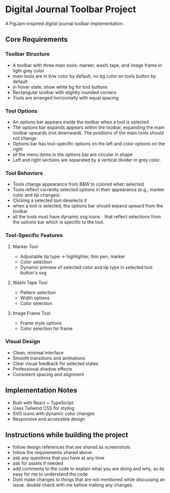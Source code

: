 # Digital Journal Toolbar Project

A FigJam-inspired digital journal toolbar implementation.

## Core Requirements

### Toolbar Structure
- A toolbar with three main tools: marker, washi tape, and image frame in light grey color
- main tools are in b/w color by default, no bg color on tools button by default
- in hover state, show white bg for tool buttons
- Rectangular toolbar with slightly rounded corners
- Tools are arranged horizontally with equal spacing

### Tool Options
- An options bar appears inside the toolbar when a tool is selected
- The options bar expands appears within the toolbar, expanding the main toolbar upwards (not downward). The positions of the main tools should not change
- Options bar has tool-specific options on the left and color options on the right
- all the menu items in the options bar are circular in shape
- Left and right sections are separated by a vertical divider in grey color. 

### Tool Behaviors
- Tools change appearance from B&W to colored when selected
- Tools reflect currently selected options in their appearance (e.g., marker color and tip changes)
- Clicking a selected tool deselects it
- when a tool is selected, the options bar should expand upward from the toolbar
- all the tools must have dynamic svg icons - that reflect selections from the options bar which is specific to the tool.

### Tool-Specific Features
1. Marker Tool
   - Adjustable tip type -> highlighter, thin pen, marker
   - Color selection
   - Dynamic preview of selected color and tip type in selected tool button's svg

2. Washi Tape Tool
   - Pattern selection
   - Width options
   - Color selection

3. Image Frame Tool
   - Frame style options
   - Color selection for frame

### Visual Design
- Clean, minimal interface
- Smooth transitions and animations
- Clear visual feedback for selected states
- Professional shadow effects
- Consistent spacing and alignment

## Implementation Notes
- Built with React + TypeScript
- Uses Tailwind CSS for styling
- SVG icons with dynamic color changes
- Responsive and accessible design 

## Instructions while building the project
- follow design references that are shared as screenshots
- follow the requirements shared above
- ask any questions that you have at any time
- ask for assets if needed
- add comments to the code to explain what you are doing and why, so its easy for me to understand the code
- Dont make changes to things that are not mentioned while discussing an issue. double check with me before making any changes.